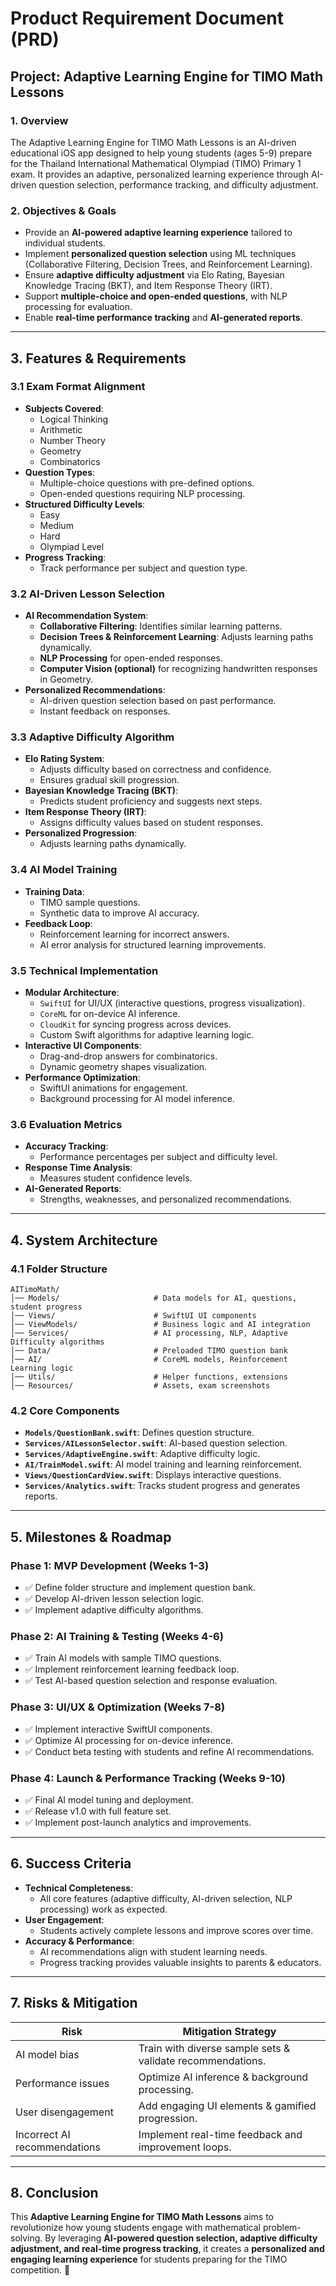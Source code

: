 # Product Requirement Document (PRD)

## **Project: Adaptive Learning Engine for TIMO Math Lessons**

### **1. Overview**
The Adaptive Learning Engine for TIMO Math Lessons is an AI-driven educational iOS app designed to help young students (ages 5-9) prepare for the Thailand International Mathematical Olympiad (TIMO) Primary 1 exam. It provides an adaptive, personalized learning experience through AI-driven question selection, performance tracking, and difficulty adjustment.

### **2. Objectives & Goals**
- Provide an **AI-powered adaptive learning experience** tailored to individual students.
- Implement **personalized question selection** using ML techniques (Collaborative Filtering, Decision Trees, and Reinforcement Learning).
- Ensure **adaptive difficulty adjustment** via Elo Rating, Bayesian Knowledge Tracing (BKT), and Item Response Theory (IRT).
- Support **multiple-choice and open-ended questions**, with NLP processing for evaluation.
- Enable **real-time performance tracking** and **AI-generated reports**.

---

## **3. Features & Requirements**

### **3.1 Exam Format Alignment**
- **Subjects Covered**:
  - Logical Thinking
  - Arithmetic
  - Number Theory
  - Geometry
  - Combinatorics
- **Question Types**:
  - Multiple-choice questions with pre-defined options.
  - Open-ended questions requiring NLP processing.
- **Structured Difficulty Levels**:
  - Easy
  - Medium
  - Hard
  - Olympiad Level
- **Progress Tracking**:
  - Track performance per subject and question type.

### **3.2 AI-Driven Lesson Selection**
- **AI Recommendation System**:
  - **Collaborative Filtering**: Identifies similar learning patterns.
  - **Decision Trees & Reinforcement Learning**: Adjusts learning paths dynamically.
  - **NLP Processing** for open-ended responses.
  - **Computer Vision (optional)** for recognizing handwritten responses in Geometry.
- **Personalized Recommendations**:
  - AI-driven question selection based on past performance.
  - Instant feedback on responses.

### **3.3 Adaptive Difficulty Algorithm**
- **Elo Rating System**:
  - Adjusts difficulty based on correctness and confidence.
  - Ensures gradual skill progression.
- **Bayesian Knowledge Tracing (BKT)**:
  - Predicts student proficiency and suggests next steps.
- **Item Response Theory (IRT)**:
  - Assigns difficulty values based on student responses.
- **Personalized Progression**:
  - Adjusts learning paths dynamically.

### **3.4 AI Model Training**
- **Training Data**:
  - TIMO sample questions.
  - Synthetic data to improve AI accuracy.
- **Feedback Loop**:
  - Reinforcement learning for incorrect answers.
  - AI error analysis for structured learning improvements.

### **3.5 Technical Implementation**
- **Modular Architecture**:
  - `SwiftUI` for UI/UX (interactive questions, progress visualization).
  - `CoreML` for on-device AI inference.
  - `CloudKit` for syncing progress across devices.
  - Custom Swift algorithms for adaptive learning logic.
- **Interactive UI Components**:
  - Drag-and-drop answers for combinatorics.
  - Dynamic geometry shapes visualization.
- **Performance Optimization**:
  - SwiftUI animations for engagement.
  - Background processing for AI model inference.

### **3.6 Evaluation Metrics**
- **Accuracy Tracking**:
  - Performance percentages per subject and difficulty level.
- **Response Time Analysis**:
  - Measures student confidence levels.
- **AI-Generated Reports**:
  - Strengths, weaknesses, and personalized recommendations.

---

## **4. System Architecture**
### **4.1 Folder Structure**
```
AITimoMath/
│── Models/                     # Data models for AI, questions, student progress
│── Views/                      # SwiftUI UI components
│── ViewModels/                 # Business logic and AI integration
│── Services/                   # AI processing, NLP, Adaptive Difficulty algorithms
│── Data/                       # Preloaded TIMO question bank
│── AI/                         # CoreML models, Reinforcement Learning logic
│── Utils/                      # Helper functions, extensions
│── Resources/                  # Assets, exam screenshots
```

### **4.2 Core Components**
- **`Models/QuestionBank.swift`**: Defines question structure.
- **`Services/AILessonSelector.swift`**: AI-based question selection.
- **`Services/AdaptiveEngine.swift`**: Adaptive difficulty logic.
- **`AI/TrainModel.swift`**: AI model training and learning reinforcement.
- **`Views/QuestionCardView.swift`**: Displays interactive questions.
- **`Services/Analytics.swift`**: Tracks student progress and generates reports.

---

## **5. Milestones & Roadmap**
### **Phase 1: MVP Development (Weeks 1-3)**
- ✅ Define folder structure and implement question bank.
- ✅ Develop AI-driven lesson selection logic.
- ✅ Implement adaptive difficulty algorithms.

### **Phase 2: AI Training & Testing (Weeks 4-6)**
- ✅ Train AI models with sample TIMO questions.
- ✅ Implement reinforcement learning feedback loop.
- ✅ Test AI-based question selection and response evaluation.

### **Phase 3: UI/UX & Optimization (Weeks 7-8)**
- ✅ Implement interactive SwiftUI components.
- ✅ Optimize AI processing for on-device inference.
- ✅ Conduct beta testing with students and refine AI recommendations.

### **Phase 4: Launch & Performance Tracking (Weeks 9-10)**
- ✅ Final AI model tuning and deployment.
- ✅ Release v1.0 with full feature set.
- ✅ Implement post-launch analytics and improvements.

---

## **6. Success Criteria**
- **Technical Completeness**:
  - All core features (adaptive difficulty, AI-driven selection, NLP processing) work as expected.
- **User Engagement**:
  - Students actively complete lessons and improve scores over time.
- **Accuracy & Performance**:
  - AI recommendations align with student learning needs.
  - Progress tracking provides valuable insights to parents & educators.

---

## **7. Risks & Mitigation**
| **Risk** | **Mitigation Strategy** |
|----------------|-----------------------------|
| AI model bias | Train with diverse sample sets & validate recommendations. |
| Performance issues | Optimize AI inference & background processing. |
| User disengagement | Add engaging UI elements & gamified progression. |
| Incorrect AI recommendations | Implement real-time feedback and improvement loops. |

---

## **8. Conclusion**
This **Adaptive Learning Engine for TIMO Math Lessons** aims to revolutionize how young students engage with mathematical problem-solving. By leveraging **AI-powered question selection, adaptive difficulty adjustment, and real-time progress tracking**, it creates a **personalized and engaging learning experience** for students preparing for the TIMO competition. 🚀

